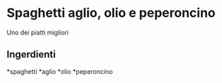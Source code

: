 # Spaghetti aglio, olio e peperoncino

Uno dei piatti migliori

## Ingerdienti
*spaghetti
*aglio
*olio
*peperoncino